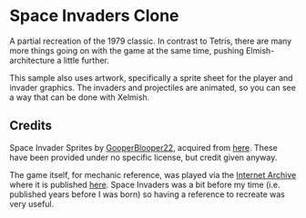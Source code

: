 ﻿# Space Invaders Clone

A partial recreation of the 1979 classic. In contrast to Tetris, there are many more things going on with the game at the same time, pushing Elmish-architecture a little further.

This sample also uses artwork, specifically a sprite sheet for the player and invader graphics. The invaders and projectiles are animated, so you can see a way that can be done with Xelmish.

## Credits

Space Invader Sprites by [GooperBlooper22](https://www.deviantart.com/gooperblooper22), acquired from [here](https://www.deviantart.com/gooperblooper22/art/Space-Invaders-Sprite-Sheet-135338373). These have been provided under no specific license, but credit given anyway.

The game itself, for mechanic reference, was played via the [Internet Archive](https://archive.org) where it is published [here](https://archive.org/details/Space_Invaders_1985_Sega_Taito). Space Invaders was a bit before my time (i.e. published years before I was born) so having a reference to recreate was very useful.
